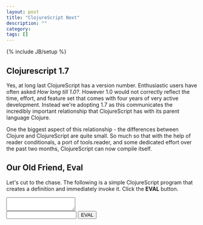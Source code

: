 ```yaml
---
layout: post
title: "ClojureScript Next"
description: ""
category: 
tags: []
---
```

{% include JB/setup %}

<link href="/assets/css/codemirror.css" rel="stylesheet"></link>
<link href="/assets/css/cljs-next/main.css" rel="stylesheet"></link>

## Clojurescript 1.7

Yes, at long last ClojureScript has a version number. Enthusiastic
users have often asked *How long till 1.0?*. However 1.0 would not
correctly reflect the time, effort, and feature set that comes with
four years of very active development. Instead we're adopting 1.7 as
this communicates the incredibly important relationship that
ClojureScript has with its parent language Clojure.

One the biggest aspect of this relationship - the differences between
Clojure and ClojureScript are quite small. So much so that with the
help of reader conditionals, a port of tools.reader, and some
dedicated effort over the past two months, ClojureScript can now
compile itself.

## Our Old Friend, Eval

Let's cut to the chase. The following is a simple ClojureScript
program that creates a definition and immediately invoke it. Click
the **EVAL** button.

<div class="eval-cljs">
    <textarea id="ex0" class="code"></textarea>
    <div class="eval-ctrl">
        <input id="ex0-out" type="text"></input>
        <button id="ex0-run" class="eval">EVAL</button>
    </div>
</div>

<script type="text/javascript"
src="/assets/js/cljs_next/main.js"></script>
